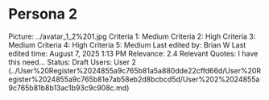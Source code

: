 # Persona 2

Picture: ../avatar_1_2%201.jpg
Criteria 1: Medium
Criteria 2: High
Criteria 3: Medium
Criteria 4: High
Criteria 5: Medium
Last edited by: Brian W
Last edited time: August 7, 2025 1:13 PM
Relevance: 2.4
Relevant Quotes: I have this need…
Status: Draft
Users: User 2 (../User%20Register%2024855a9c765b81a5a880dde22cffd66d/User%20Register%2024855a9c765b81e7ab58eb2d8bcbcd5d/User%202%2024855a9c765b81b8b13ac1b93c9c908c.md)